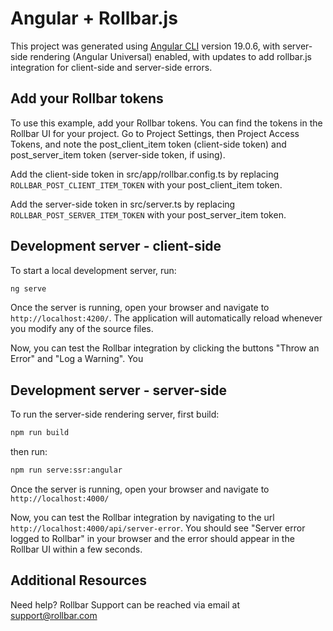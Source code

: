 # Angular + Rollbar.js

This project was generated using [Angular CLI](https://github.com/angular/angular-cli) version 19.0.6, with server-side rendering (Angular Universal) enabled, with updates to add rollbar.js integration for client-side and server-side errors.

## Add your Rollbar tokens

To use this example, add your Rollbar tokens. You can find the tokens in the Rollbar UI for your project. Go to Project Settings, then Project Access Tokens, and note the post_client_item token (client-side token) and post_server_item token (server-side token, if using).

Add the client-side token in src/app/rollbar.config.ts by replacing `ROLLBAR_POST_CLIENT_ITEM_TOKEN` with your post_client_item token.

Add the server-side token in src/server.ts by replacing `ROLLBAR_POST_SERVER_ITEM_TOKEN` with your post_server_item token.

## Development server - client-side

To start a local development server, run:

```bash
ng serve
```

Once the server is running, open your browser and navigate to `http://localhost:4200/`. The application will automatically reload whenever you modify any of the source files.

Now, you can test the Rollbar integration by clicking the buttons "Throw an Error" and "Log a Warning". You 

## Development server - server-side

To run the server-side rendering server, first build:

```bash
npm run build
```

then run:

```bash
npm run serve:ssr:angular
```

Once the server is running, open your browser and navigate to `http://localhost:4000/`

Now, you can test the Rollbar integration by navigating to the url `http://localhost:4000/api/server-error`. You should see "Server error logged to Rollbar" in your browser and the error should appear in the Rollbar UI within a few seconds.

## Additional Resources

Need help? Rollbar Support can be reached via email at support@rollbar.com 
